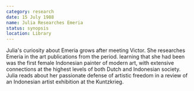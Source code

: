 ```yaml
---
category: research
date: 15 July 1988
name: Julia Researches Emeria
status: synopsis
location: Library
---
```

Julia's curiosity about Emeria grows after meeting Victor. She researches
Emeria in the art publications from the period. learning that she had been was the
first female Indonesian painter of modern art, with extensive connections at the highest levels of both Dutch and Indonesian society. Julia reads about her passionate defense of artistic freedom in a review of an Indonesian artist exhibition at the Kuntzkrieg. 

